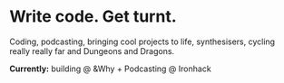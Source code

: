 # Write code. Get turnt.

Coding, podcasting, bringing cool projects to life, synthesisers, cycling really really far and Dungeons and Dragons.

**Currently:**  building @ &Why  + Podcasting @ Ironhack
